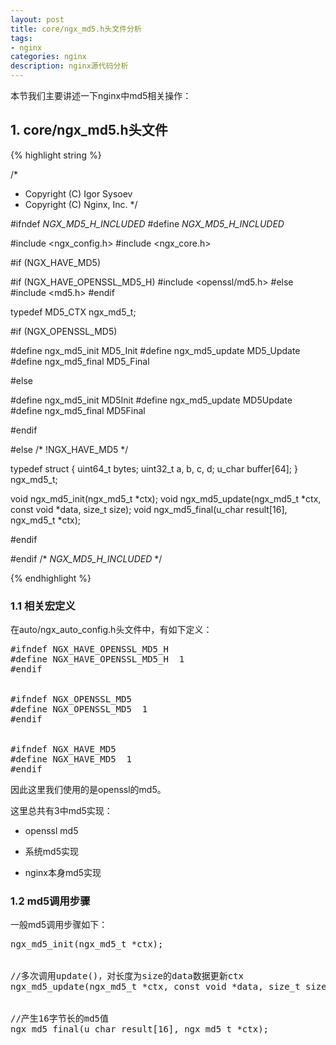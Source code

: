 ```yaml
---
layout: post
title: core/ngx_md5.h头文件分析
tags:
- nginx
categories: nginx
description: nginx源代码分析
---
```



本节我们主要讲述一下nginx中md5相关操作：


<!-- more -->


## 1. core/ngx_md5.h头文件
{% highlight string %}

/*
 * Copyright (C) Igor Sysoev
 * Copyright (C) Nginx, Inc.
 */


#ifndef _NGX_MD5_H_INCLUDED_
#define _NGX_MD5_H_INCLUDED_


#include <ngx_config.h>
#include <ngx_core.h>


#if (NGX_HAVE_MD5)

#if (NGX_HAVE_OPENSSL_MD5_H)
#include <openssl/md5.h>
#else
#include <md5.h>
#endif


typedef MD5_CTX  ngx_md5_t;


#if (NGX_OPENSSL_MD5)

#define ngx_md5_init    MD5_Init
#define ngx_md5_update  MD5_Update
#define ngx_md5_final   MD5_Final

#else

#define ngx_md5_init    MD5Init
#define ngx_md5_update  MD5Update
#define ngx_md5_final   MD5Final

#endif


#else /* !NGX_HAVE_MD5 */


typedef struct {
    uint64_t  bytes;
    uint32_t  a, b, c, d;
    u_char    buffer[64];
} ngx_md5_t;


void ngx_md5_init(ngx_md5_t *ctx);
void ngx_md5_update(ngx_md5_t *ctx, const void *data, size_t size);
void ngx_md5_final(u_char result[16], ngx_md5_t *ctx);


#endif

#endif /* _NGX_MD5_H_INCLUDED_ */

{% endhighlight %}

### 1.1 相关宏定义

在auto/ngx_auto_config.h头文件中，有如下定义：
<pre>
#ifndef NGX_HAVE_OPENSSL_MD5_H
#define NGX_HAVE_OPENSSL_MD5_H  1
#endif


#ifndef NGX_OPENSSL_MD5
#define NGX_OPENSSL_MD5  1
#endif


#ifndef NGX_HAVE_MD5
#define NGX_HAVE_MD5  1
#endif
</pre>
因此这里我们使用的是openssl的md5。

这里总共有3中md5实现：

* openssl md5

* 系统md5实现

* nginx本身md5实现

### 1.2 md5调用步骤

一般md5调用步骤如下：
<pre>
ngx_md5_init(ngx_md5_t *ctx);


//多次调用update()，对长度为size的data数据更新ctx
ngx_md5_update(ngx_md5_t *ctx, const void *data, size_t size);


//产生16字节长的md5值
ngx_md5_final(u_char result[16], ngx_md5_t *ctx);
</pre>







<br />
<br />
<br />

